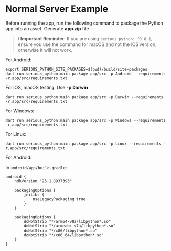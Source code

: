# Normal Server Example

Before running the app, run the following command to package the Python app into an asset.
Generate **app.zip** file

> ℹ️ **Important Reminder**: If you are using `serious_python: ^0.8.1`, ensure you use the command for macOS and not the iOS version, otherwise it will not work.

For Android:

```
export SERIOUS_PYTHON_SITE_PACKAGES=$(pwd)/build/site-packages
dart run serious_python:main package app/src -p Android --requirements -r,app/src/requirements.txt
```

For iOS, macOS testing: Use **-p Darwin**

```
dart run serious_python:main package app/src -p Darwin --requirements -r,app/src/requirements.txt
```

For Windows:

```
dart run serious_python:main package app/src -p Windows --requirements -r,app/src/requirements.txt
```

For Linux:

```
dart run serious_python:main package app/src -p Linux --requirements -r,app/src/requirements.txt
```

For Android:

In `android/app/build.gradle`:

```
android {
    ndkVersion "25.1.8937393"

    packagingOptions {
        jniLibs {
            useLegacyPackaging true
        }
    }

    packagingOptions {
        doNotStrip "*/arm64-v8a/libpython*.so"
        doNotStrip "*/armeabi-v7a/libpython*.so"
        doNotStrip "*/x86/libpython*.so"
        doNotStrip "*/x86_64/libpython*.so"
    }
}
```